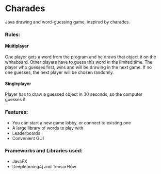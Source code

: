 # Charades
Java drawing and word-guessing game, inspired by charades.
### Rules:
#### Multiplayer
One player gets a word from the program and he draws that object it on the whiteboard.
Other players have to guess this word in the limited time. The player who guesses first, wins and will be drawing in the next game. If no one guesses, the next player will be chosen randomly.


#### Singleplayer
Player has to draw a guessed object in 30 seconds, so the computer guesses it.

### Features:
* You can start a new game lobby, or connect to existing one
* A large library of words to play with
* Leaderboards
* Convenient GUI

### Frameworks and Libraries used:
* JavaFX
* Deeplearning4j and TensorFlow
